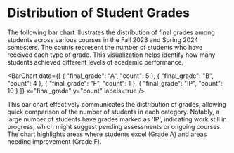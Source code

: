 # Distribution of Student Grades

The following bar chart illustrates the distribution of final grades among students across various courses in the Fall 2023 and Spring 2024 semesters. The counts represent the number of students who have received each type of grade. This visualization helps identify how many students achieved different levels of academic performance.

<BarChart
    data={[
        { "final_grade": "A", "count": 5 },
        { "final_grade": "B", "count": 4 },
        { "final_grade": "F", "count": 1 },
        { "final_grade": "IP", "count": 10 }
    ]}
    x="final_grade"
    y="count"
    labels=true
/>

This bar chart effectively communicates the distribution of grades, allowing quick comparison of the number of students in each category. Notably, a large number of students have grades marked as 'IP', indicating work still in progress, which might suggest pending assessments or ongoing courses. The chart highlights areas where students excel (Grade A) and areas needing improvement (Grade F).